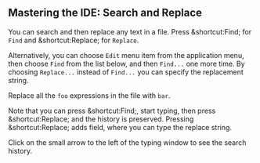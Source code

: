 ## Mastering the IDE: Search and Replace

You can search and then replace any text in a file.
Press <span class="shortcut">&shortcut:Find;</span> for `Find` and 
<span class="shortcut">&shortcut:Replace;</span> for `Replace`.

Alternatively, you can choose <span class="control">`Edit`</span> menu item
from the application menu, then choose
<span class="control">`Find`</span> from the list below, and then
<span class="control">`Find...`</span> one more time. 
By choosing <span class="control">`Replace...`</span> 
instead of <span class="control">`Find...`</span> you can specify the
replacement string.

Replace all the `foo` expressions in the file with `bar`.

Note that you can press <span class="shortcut">&shortcut:Find;</span>, 
start typing, then press <span class="shortcut">&shortcut:Replace;</span>
and the history is preserved.
Pressing <span class="shortcut">&shortcut:Replace;</span> adds field,
where you can type the replace string. 

Click on the small arrow to the left of the typing window to see the search history.